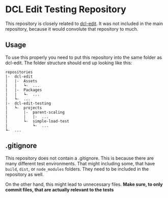 # DCL Edit Testing Repository
This repository is closely related to [dcl-edit](https://github.com/metagamehub/dcl-edit). It was not included in the main repository, because it would convolute that repository to much.

## Usage
To use this properly you need to put this repository into the same folder as dcl-edit. The folder structure should end up looking like this:

```
repositories
|-  dcl-edit
|   |-  Assets
|   |   ┕-  ...
|   |-  Packages
|   |   ┕-  ...
|   ┕-  ...
|-  dcl-edit-testing
|   ┕-  projects
|       |-  parent-scaling
|       |   |-  ...
|       ┕-  simple-load-test
|           ┕-  ...
┕-  ...
```

## .gitignore
This repository does not contain a .gitignore. This is because there are many different test environments. That might including some, that have `build`, `dist`, or `node_modules` folders. They need to be included in the repository as well.

On the other hand, this might lead to unnecessary files. **Make sure, to only commit files, that are actually relevant to the tests**